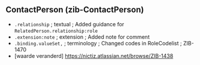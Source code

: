 ## ContactPerson (zib-ContactPerson)
* `.relationship` ; textual ; Added guidance for `RelatedPerson.relationship:role` 
* `.extension:note` ; extension ; Added note for comment
* `.binding.valueSet,` ; terminology ; Changed codes in RoleCodelist ; ZIB-1470
* [waarde veranderd] https://nictiz.atlassian.net/browse/ZIB-1438
